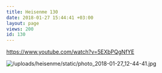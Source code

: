 ```yaml
---
title: Heisenme 130
date: 2018-01-27 15:44:41 +03:00
layout: page
views: 200
id: 130
---
```


https://www.youtube.com/watch?v=5EXbPQgNfYE



![/uploads/heisenme/static/photo_2018-01-27_12-44-41.jpg](/uploads/heisenme/static/photo_2018-01-27_12-44-41.jpg)
